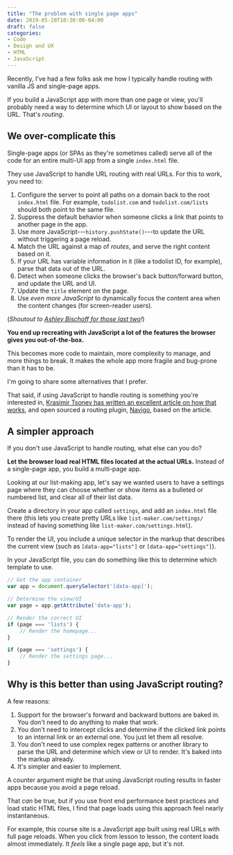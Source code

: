 ```yaml
---
title: "The problem with single page apps"
date: 2019-05-28T10:30:00-04:00
draft: false
categories:
- Code
- Design and UX
- HTML
- JavaScript
---
```


Recently, I've had a few folks ask me how I typically handle routing with vanilla JS and single-page apps.

If you build a JavaScript app with more than one page or view, you'll probably need a way to determine which UI or layout to show based on the URL. That's *routing*.

## We over-complicate this

Single-page apps (or SPAs as they're sometimes called) serve all of the code for an entire multi-UI app from a single `index.html` file.

They use JavaScript to handle URL routing with real URLs. For this to work, you need to:

1. Configure the server to point all paths on a domain back to the root `index.html` file. For example, `todolist.com` and `todolist.com/lists` should both point to the same file.
2. Suppress the default behavior when someone clicks a link that points to another page in the app.
3. Use more JavaScript---`history.pushState()`---to update the URL without triggering a page reload.
4. Match the URL against a map of *routes*, and serve the right content based on it.
5. If your URL has variable information in it (like a todolist ID, for example), parse that data out of the URL.
6. Detect when someone clicks the browser's back button/forward button, and update the URL and UI.
7. Update the `title` element on the page.
8. Use *even more JavaScript* to dynamically focus the content area when the content changes (for screen-reader users).

(*Shoutout to [Ashley Bischoff for those last two](https://twitter.com/handcoding/status/1133394105655017473)!*)

**You end up recreating with JavaScript a lot of the features the browser gives you out-of-the-box.**

This becomes more code to maintain, more complexity to manage, and more things to break. It makes the whole app more fragile and bug-prone than it has to be.

I'm going to share some alternatives that I prefer.

That said, if using JavaScript to handle routing is something you're interested in, [Krasimir Tsonev has written an excellent article on how that works](http://krasimirtsonev.com/blog/article/A-modern-JavaScript-router-in-100-lines-history-api-pushState-hash-url), and open sourced a routing plugin, [Navigo](https://github.com/krasimir/navigo), based on the article.

## A simpler approach

If you don't use JavaScript to handle routing, what else can you do?

**Let the browser load real HTML files located at the actual URLs.** Instead of a single-page app, you build a multi-page app.

Looking at our list-making app, let's say we wanted users to have a settings page where they can choose whether or show items as a bulleted or numbered list, and clear all of their list data.

Create a directory in your app called `settings`, and add an `index.html` file there (this lets you create pretty URLs like `list-maker.com/settings/` instead of having something like `list-maker.com/settings.html`).

To render the UI, you include a unique selector in the markup that describes the current view (such as `[data-app="lists"]` or `[data-app="settings"]`).

In your JavaScript file, you can do something like this to determine which template to use.

```js
// Get the app container
var app = document.querySelector('[data-app]');

// Determine the view/UI
var page = app.getAttribute('data-app');

// Render the correct UI
if (page === 'lists') {
	// Render the homepage...
}

if (page === 'settings') {
	// Render the settings page...
}
```

## Why is this better than using JavaScript routing?

A few reasons:

1. Support for the browser's forward and backward buttons are baked in. You don't need to do anything to make that work.
2. You don't need to intercept clicks and determine if the clicked link points to an internal link or an external one. You just let them all resolve.
3. You don't need to use complex regex patterns or another library to parse the URL and determine which view or UI to render. It's baked into the markup already.
4. It's simpler and easier to implement.

A counter argument might be that using JavaScript routing results in faster apps because you avoid a page reload.

That *can* be true, but if you use front end performance best practices and load static HTML files, I find that page loads using this approach feel nearly instantaneous.

For example, this course site is a JavaScript app built using real URLs with full page reloads. When you click from lesson to lesson, the content loads almost immediately. It *feels* like a single page app, but it's not.